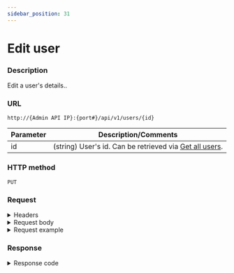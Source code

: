 ```yaml
---
sidebar_position: 31
---
```


# Edit user

### Description

Edit a user's details..

### URL

`http://{Admin API IP}:{port#}/api/v1/users/{id}`

| Parameter | Description/Comments |
| --- | --- |
| id | (string) User's id. Can be retrieved via [Get all users](./get-all-users.md). |

### HTTP method

`PUT`

### Request

<details>
<summary>Headers</summary>

Example header format:

`Authorization: Basic <authorization token returned from the login method>`

`Content-Type: application/json`
</details>

<details>
<summary>Request body</summary>

| Parameter | Description/Comments |
| --- | --- |
| Username | (bool) Username. _Username cannot be modified._ |
| Password | (string) User's password |
| Email | (string) User's email address. |
| IsActive | (bool) **true** creates an active user. |
| IsAdmin | (bool) **true** creates a system administrator. |
| GroupIds | (string) Comma-separated list of group ids to add the user to. |
| TimeZoneInfold | (string) User's time zone. |
| MaxReservationDuration | (int) Maximum allowed sandbox duration for the user (in days). |
| MaxConcurrentReservations | (int) Maximum number of sandboxes the user can own at any time.. |
| MaxScheduledSandboxes | (int) Maximum number of scheduled (planned/future) sandboxes the user can have at any time. |
| MaxOwnedBlueprints | (int) Set the maximum of blueprints the user can own at any given time. Unlimited by default. _This setting applies to admins, domain admins and regular users only._ |
| MaxSavedSandboxes | (int) Maximum number of saved sandboxes the user can have at any time. Unlimited by default. _Applies to customers using the Save and Restore add-on._ |
</details>

<details>
<summary>Request example</summary>

```javascript
{
    "Username": "john m",
    "Password": "a",
    "Email": "user99@example.com",
    "IsActive": true,
    "IsAdmin": true,
    "GroupIds": [-1],
    "TimeZoneInfoId": "Israel Standard Time",
    "MaxReservationDuration": -1,
    "MaxConcurrentReservations": -1,
    "MaxScheduledSandboxes": -1,
    "MaxOwnedBlueprints": -1,
    "MaxSavedSandboxes": -1
}
```
</details>

### Response

<details>
<summary>Response code</summary>

```javascript
200 OK
```
</details>